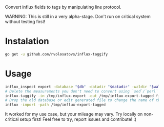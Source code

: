 Convert influx fields to tags by manipulating line protocol.

WARNING: This is still in a very alpha-stage. Don't run on critical system without testing first!

# Instalation
```sh
go get -u github.com/rvolosatovs/influx-taggify
```
# Usage
```sh
influx_inspect export -database "$db" -datadir "$datadir" -waldir "$waldir" -out /tmp/influx-export
# Delete the measurements you don't need to convert using `sed`/`perl` (i.e. `perl -in -e 'print unless m/^unrelated_measurement.*/' /tmp/influx-export`)
influx-taggify -in /tmp/influx-export -out /tmp/influx-export-tagged fieldFoo fieldBar
# Drop the old database or edit generated file to change the name of the database
influx -import -path /tmp/influx-export-tagged
```

It worked for my use case, but your mileage may vary.
Try locally on non-critical setup first!
Feel free to try, report issues and contribute! :)
